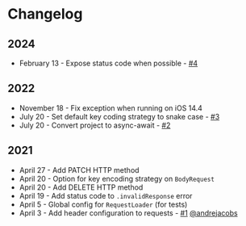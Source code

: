 # Changelog

## 2024

* February 13 - Expose status code when possible - [#4](https://github.com/joemasilotti/HTTP-Client/pull/4)

## 2022

* November 18 - Fix exception when running on iOS 14.4
* July 20 - Set default key coding strategy to snake case - [#3](https://github.com/joemasilotti/HTTP-Client/pull/3)
* July 20 - Convert project to async-await - [#2](https://github.com/joemasilotti/HTTP-Client/pull/2)

## 2021

* April 27 - Add PATCH HTTP method
* April 20 - Option for key encoding strategy on `BodyRequest`
* April 20 - Add DELETE HTTP method
* April 19 - Add status code to `.invalidResponse` error
* April 5 - Global config for `RequestLoader` (for tests)
* April 3 - Add header configuration to requests - [#1](Ghttps://github.com/joemasilotti/HTTP-Client/pull/1) [@andrejacobs](https://github.com/andrejacobs)
